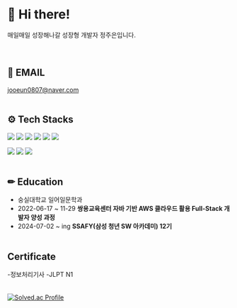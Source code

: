 # 🐥 Hi there!

매일매일 성장해나갈 성장형 개발자 정주은입니다.    
<br><br>
<!--
**jooeonjeong/jooeonjeong** is a ✨ _special_ ✨ repository because its `README.md` (this file) appears on your GitHub profile.

Here are some ideas to get you started:

🔭 I’m currently working on ...
🌱 I’m currently learning ...
👯 I’m looking to collaborate on ...
🤔 I’m looking for help with ...
💬 Ask me about ...
📫 How to reach me: ...
😄 Pronouns: ...
⚡ Fun fact: ...
!-->

## 📩 EMAIL
jooeun0807@naver.com
<br><br>
## ⚙ Tech Stacks
<img src="https://img.shields.io/badge/html5-E34F26?style=for-the-badge&logo=html5&logoColor=white"/> <img src="https://img.shields.io/badge/css-1572B6?style=for-the-badge&logo=css3&logoColor=white"/> <img src="https://img.shields.io/badge/javascript-F7DF1E?style=for-the-badge&logo=javascript&logoColor=black"/>
<img src="https://img.shields.io/badge/Python-3776AB?style=for-the-badge&logo=Python&logoColor=white">
<img src="https://img.shields.io/badge/Django-092E20?style=for-the-badge&logo=django&logoColor=white">
<img src="https://img.shields.io/badge/github-181717?style=for-the-badge&logo=github&logoColor=white"/>

<img src="https://img.shields.io/badge/Java-ED8B00?style=for-the-badge&logo=openjdk&logoColor=white"/> <img src="https://img.shields.io/badge/jQuery-0769AD?style=for-the-badge&logo=jquery&logoColor=white"/> <img src="https://img.shields.io/badge/Spring-6DB33F?style=for-the-badge&logo=spring&logoColor=white"/>
<br><br>
## ✏ Education
- 숭실대학교 일어일문학과
- 2022-06-17 ~ 11-29 **쌍용교육센터 자바 기반 AWS 클라우드 활용 Full-Stack 개발자 양성 과정**
- 2024-07-02 ~ ing **SSAFY(삼성 청년 SW 아카데미) 12기**
<br><br>
## Certificate
-정보처리기사
-JLPT N1
<br><br><br>
[![Solved.ac Profile](http://mazassumnida.wtf/api/generate_badge?boj=august2017)](https://solved.ac/august2017)<br/> 

​
​

